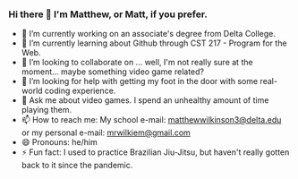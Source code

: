 ### Hi there 👋 I'm Matthew, or Matt, if you prefer.

- 🔭 I’m currently working on an associate's degree from Delta College.
- 🌱 I’m currently learning about Github through CST 217 - Program for the Web.
- 👯 I’m looking to collaborate on ... well, I'm not really sure at the moment... maybe something video game related?
- 🤔 I’m looking for help with getting my foot in the door with some real-world coding experience.
- 💬 Ask me about video games. I spend an unhealthy amount of time playing them.
- 📫 How to reach me: My school e-mail: matthewwilkinson3@delta.edu   or my personal e-mail: mrwilkiem@gmail.com
- 😄 Pronouns: he/him
- ⚡ Fun fact: I used to practice Brazilian Jiu-Jitsu, but haven't really gotten back to it since the pandemic.
